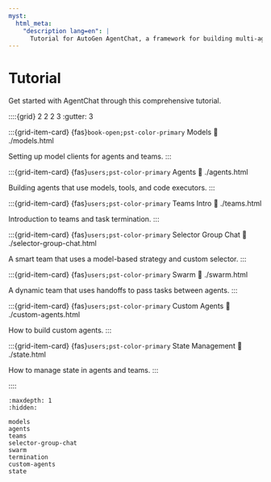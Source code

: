 ```yaml
---
myst:
  html_meta:
    "description lang=en": |
      Tutorial for AutoGen AgentChat, a framework for building multi-agent applications with AI agents.
---
```


# Tutorial

Get started with AgentChat through this comprehensive tutorial.

::::{grid} 2 2 2 3
:gutter: 3

:::{grid-item-card} {fas}`book-open;pst-color-primary` Models
:link: ./models.html

Setting up model clients for agents and teams.
:::

:::{grid-item-card} {fas}`users;pst-color-primary` Agents
:link: ./agents.html

Building agents that use models, tools, and code executors.
:::

:::{grid-item-card} {fas}`users;pst-color-primary` Teams Intro
:link: ./teams.html

Introduction to teams and task termination.
:::

:::{grid-item-card} {fas}`users;pst-color-primary` Selector Group Chat
:link: ./selector-group-chat.html

A smart team that uses a model-based strategy and custom selector.
:::

:::{grid-item-card} {fas}`users;pst-color-primary` Swarm
:link: ./swarm.html

A dynamic team that uses handoffs to pass tasks between agents.
:::

:::{grid-item-card} {fas}`users;pst-color-primary` Custom Agents
:link: ./custom-agents.html

How to build custom agents.
:::

:::{grid-item-card} {fas}`users;pst-color-primary` State Management
:link: ./state.html

How to manage state in agents and teams.
:::

::::

```{toctree}
:maxdepth: 1
:hidden:

models
agents
teams
selector-group-chat
swarm
termination
custom-agents
state
```

